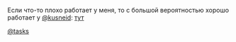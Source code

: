 Если что-то плохо работает у меня, то с большой вероятностью хорошо работает у [@kusneid](https://github.com/kusneid): [тут](https://github.com/kusneid/labs)

[@tasks](https://iu5edu.ru/)